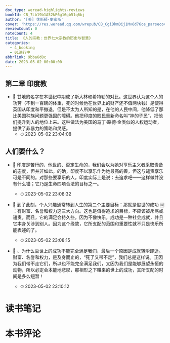 ```yaml
---
doc_type: weread-highlights-reviews
bookId: CB_7Lb19b1A52kP6g16gb51q6bj
author: '[美] 休斯顿·史密斯'
cover: 'https://res.weread.qq.com/wrepub/CB_CgiDkmDij1Mv6d76ce_parsecover'
reviewCount: 0
noteCount: 4
title: 《人的宗教：世界七大宗教的历史与智慧》
categories:
  - 4_booking
  - 01进行中
abbrlink: 9bba6d8c
date: 2023-05-02 00:00:00
---
```



## 第二章 印度教


- 📌 甘地的名字在本世纪中期成了斯大林和希特勒的对比。这世界认为这个人的功劳（不到一百磅的体重，死的时候他在世界上的财产还不值两块钱）是使得英国从印度和平撤退，但是不太为人所知的是，在他的人民中间，他降低了那比美国种族问题更强固的障碍。他把印度的贱民重新命名叫“神的子民”，把他们提升到人的地位上来。这种做法为美国的马丁·路德·金类似的人权运动者，提供了非暴力的策略和灵感。 
    - ⏱ 2023-05-02 23:04:08 
## 人们要什么？


- 📌 印度是苦行的、他世的、否定生命的，我们会以为她对享乐主义者采取责备的态度，但并非如此。的确，印度不以享乐作为她最高的善，但这与谴责享乐可是不同的。对那些要享乐的人，印度实际上是说：去追求吧——这样做并没有什么错；它乃是生命四项合法的目标之一。 
    - ⏱ 2023-05-02 23:08:32 

- 📌 到了此刻，个人兴趣通常转到人生的第二个主要目标：那就是俗世的成功 ￼ ：有财富、名誉和权力这三大方向。这也是值得追求的目标，不应该被斥骂或谴责。而且，它的满足会持久些，因为不像快乐，成功是一种社会成就，并且它本身关涉到别人。因为这个缘故，它所支配的范围和重要性就不只是快乐所能表述的了。 
    - ⏱ 2023-05-02 23:08:15 

- 📌 、为什么尘世上的成功不能完全满足我们，最后一个原因是成就转瞬即逝。财富、名誉和权力，是及身而止的，“死了又带不走”，我们总是这样说。正因为我们带不走它们，所以也不能完全满足我们，又因为我们是能够展望永恒的动物，所以必定会本能地悲叹，那相形之下赚来的世上的成功，其所支配的时间是多么短暂！ 
    - ⏱ 2023-05-02 23:10:12 

# 读书笔记


# 本书评论
